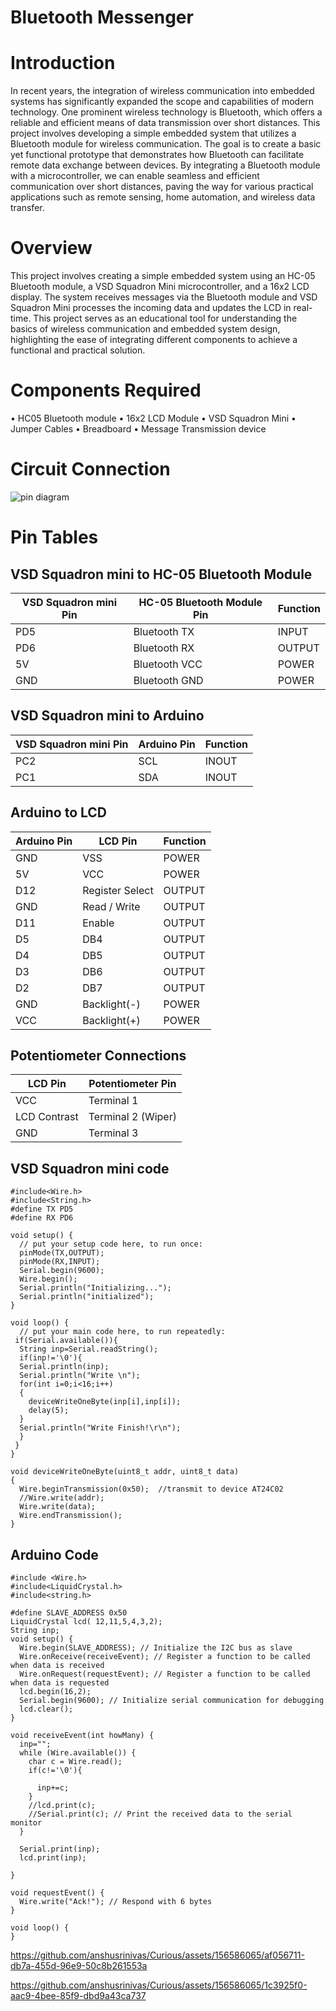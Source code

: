 # Bluetooth Messenger
# Introduction
In recent years, the integration of wireless communication into embedded systems has significantly expanded the scope and capabilities of modern technology. One prominent wireless technology is Bluetooth, which offers a reliable and efficient means of data transmission over short distances.
This project involves developing a simple embedded system that utilizes a Bluetooth module for wireless communication. The goal is to create a basic yet functional prototype that demonstrates how Bluetooth can facilitate remote data exchange between devices. By integrating a Bluetooth module with a microcontroller, we can enable seamless and efficient communication over short distances, paving the way for various practical applications such as remote sensing, home automation, and wireless data transfer.

# Overview
This project involves creating a simple embedded system using an HC-05 Bluetooth module, a VSD Squadron Mini microcontroller, and a 16x2 LCD display. The system receives messages via the Bluetooth module and VSD Squadron Mini processes the incoming data and updates the LCD in real-time. This project serves as an educational tool for understanding the basics of wireless communication and embedded system design, highlighting the ease of integrating different components to achieve a functional and practical solution.

# Components Required
•	HC05 Bluetooth module
•	16x2 LCD Module
•	VSD Squadron Mini
•	Jumper Cables
•	Breadboard
•	Message Transmission device



# Circuit Connection
 ![pin diagram](https://github.com/anshusrinivas/Curious/assets/156586065/b6dab56a-855f-42ad-ab48-a7e9fbf816bb)



# Pin Tables

## VSD Squadron mini to HC-05 Bluetooth Module

| VSD Squadron mini Pin | HC-05 Bluetooth Module Pin | Function  |
|-----------------------|----------------------------|-----------|
| PD5                   | Bluetooth TX               | INPUT     |
| PD6                   | Bluetooth RX               | OUTPUT    |
| 5V                    | Bluetooth VCC              | POWER     |
| GND                   | Bluetooth GND              | POWER     |

## VSD Squadron mini to Arduino

| VSD Squadron mini Pin | Arduino Pin | Function |
|-----------------------|-------------|----------|
| PC2                   | SCL         | INOUT    |
| PC1                   | SDA         | INOUT    |

## Arduino to LCD

| Arduino Pin | LCD Pin         | Function |
|-------------|-----------------|----------|
| GND         | VSS             | POWER    |
| 5V          | VCC             | POWER    |
| D12         | Register Select | OUTPUT   |
| GND         | Read / Write    | OUTPUT   |
| D11         | Enable          | OUTPUT   |
| D5          | DB4             | OUTPUT   |
| D4          | DB5             | OUTPUT   |
| D3          | DB6             | OUTPUT   |
| D2          | DB7             | OUTPUT   |
| GND         | Backlight(-)    | POWER    |
| VCC         | Backlight(+)    | POWER    |

## Potentiometer Connections

| LCD Pin       | Potentiometer Pin   |
|---------------|---------------------|
| VCC           | Terminal 1          |
| LCD Contrast  | Terminal 2 (Wiper)  |
| GND           | Terminal 3          |



## VSD Squadron mini code
```
#include<Wire.h>
#include<String.h>
#define TX PD5
#define RX PD6

void setup() {
  // put your setup code here, to run once:
  pinMode(TX,OUTPUT);
  pinMode(RX,INPUT);
  Serial.begin(9600);
  Wire.begin();
  Serial.println("Initializing...");
  Serial.println("initialized");
}

void loop() {
  // put your main code here, to run repeatedly:
 if(Serial.available()){
  String inp=Serial.readString();
  if(inp!='\0'){
  Serial.println(inp);
  Serial.println("Write \n");
  for(int i=0;i<16;i++)
  {
    deviceWriteOneByte(inp[i],inp[i]);
    delay(5);  
  }
  Serial.println("Write Finish!\r\n");
  }
 }
}

void deviceWriteOneByte(uint8_t addr, uint8_t data)
{
  Wire.beginTransmission(0x50);  //transmit to device AT24C02
  //Wire.write(addr);
  Wire.write(data);
  Wire.endTransmission();
}
```

## Arduino Code
```
#include <Wire.h>
#include<LiquidCrystal.h>
#include<string.h>

#define SLAVE_ADDRESS 0x50
LiquidCrystal lcd( 12,11,5,4,3,2);
String inp;
void setup() {
  Wire.begin(SLAVE_ADDRESS); // Initialize the I2C bus as slave
  Wire.onReceive(receiveEvent); // Register a function to be called when data is received
  Wire.onRequest(requestEvent); // Register a function to be called when data is requested
  lcd.begin(16,2);
  Serial.begin(9600); // Initialize serial communication for debugging
  lcd.clear();
}

void receiveEvent(int howMany) {
  inp="";
  while (Wire.available()) {
    char c = Wire.read();
    if(c!='\0'){
      
      inp+=c;
    }
    //lcd.print(c);    
    //Serial.print(c); // Print the received data to the serial monitor
  }
  
  Serial.print(inp);
  lcd.print(inp);
  
}

void requestEvent() {
  Wire.write("Ack!"); // Respond with 6 bytes
}

void loop() {
} 
```

https://github.com/anshusrinivas/Curious/assets/156586065/af056711-db7a-455d-96e9-50c8b261553a




https://github.com/anshusrinivas/Curious/assets/156586065/1c3925f0-aac9-4bee-85f9-dbd9a43ca737

